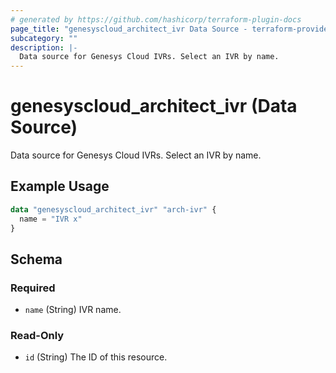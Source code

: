 ```yaml
---
# generated by https://github.com/hashicorp/terraform-plugin-docs
page_title: "genesyscloud_architect_ivr Data Source - terraform-provider-genesyscloud"
subcategory: ""
description: |-
  Data source for Genesys Cloud IVRs. Select an IVR by name.
---
```


# genesyscloud_architect_ivr (Data Source)

Data source for Genesys Cloud IVRs. Select an IVR by name.

## Example Usage

```terraform
data "genesyscloud_architect_ivr" "arch-ivr" {
  name = "IVR x"
}
```

<!-- schema generated by tfplugindocs -->
## Schema

### Required

- `name` (String) IVR name.

### Read-Only

- `id` (String) The ID of this resource.


